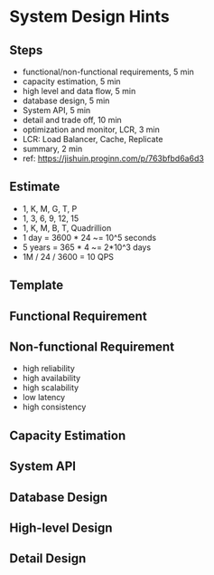 # System Design Hints

## Steps
- functional/non-functional requirements, 5 min
- capacity estimation, 5 min
- high level and data flow, 5 min
- database design, 5 min
- System API, 5 min
- detail and trade off, 10 min
- optimization and monitor, LCR, 3 min
- LCR: Load Balancer, Cache, Replicate
- summary, 2 min
- ref: https://jishuin.proginn.com/p/763bfbd6a6d3

## Estimate
- 1, K, M, G, T, P
- 1, 3, 6, 9, 12, 15
- 1, K, M, B, T, Quadrillion 
- 1 day = 3600 * 24 ~= 10^5 seconds
- 5 years = 365 * 4 ~= 2*10^3 days
- 1M / 24 / 3600 = 10 QPS

## Template

## Functional Requirement

## Non-functional Requirement
- high reliability 
- high availability
- high scalability
- low latency
- high consistency

## Capacity Estimation

## System API

## Database Design

## High-level Design

## Detail Design
